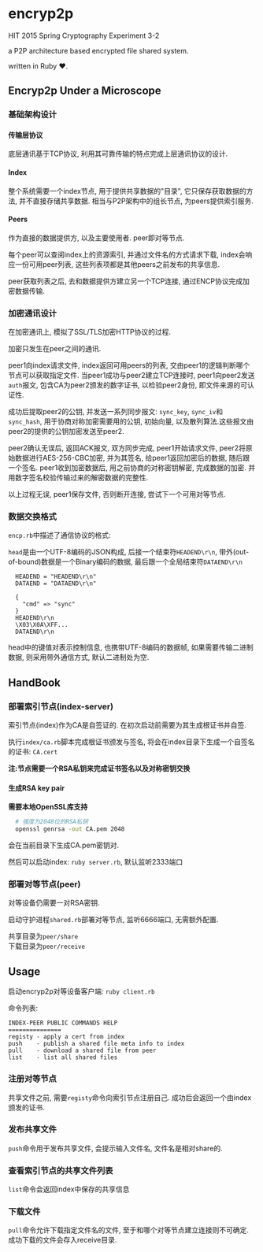 encryp2p
========

HIT 2015 Spring Cryptography Experiment 3-2

a P2P architecture based encrypted file shared system.

written in Ruby ❤.

## Encryp2p Under a Microscope

### 基础架构设计

#### 传输层协议
底层通讯基于TCP协议, 利用其可靠传输的特点完成上层通讯协议的设计.

#### Index
整个系统需要一个index节点, 用于提供共享数据的"目录", 它只保存获取数据的方法, 并不直接存储共享数据. 相当与P2P架构中的组长节点, 为peers提供索引服务.

#### Peers
作为直接的数据提供方, 以及主要使用者. peer即对等节点.

每个peer可以查阅index上的资源索引, 并通过文件名的方式请求下载, index会响应一份可用peer列表, 这些列表项都是其他peers之前发布的共享信息.

peer获取列表之后, 去和数据提供方建立另一个TCP连接, 通过ENCP协议完成加密数据传输.

### 加密通讯设计

在加密通讯上, 模拟了SSL/TLS加密HTTP协议的过程.

加密只发生在peer之间的通讯.

peer1向index请求文件, index返回可用peers的列表, 交由peer1的逻辑判断哪个节点可以获取指定文件. 当peer1成功与peer2建立TCP连接时, peer1向peer2发送`auth`报文, 包含CA为peer2颁发的数字证书, 以检验peer2身份, 即文件来源的可认证性.

成功后提取peer2的公钥, 并发送一系列同步报文: `sync_key`, `sync_iv`和`sync_hash`, 用于协商对称加密需要用的公钥, 初始向量, 以及散列算法.这些报文由peer2的提供的公钥加密发送至peer2.

peer2确认无误后, 返回ACK报文, 双方同步完成, peer1开始请求文件, peer2将原始数据进行AES-256-CBC加密, 并为其签名, 给peer1返回加密后的数据, 随后跟一个签名. peer1收到加密数据后, 用之前协商的对称密钥解密, 完成数据的加密. 并用数字签名校验传输过来的解密数据的完整性. 

以上过程无误, peer1保存文件, 否则断开连接, 尝试下一个可用对等节点.

### 数据交换格式

`encp.rb`中描述了通信协议的格式:

`head`是由一个UTF-8编码的JSON构成, 后接一个结束符`HEADEND\r\n`, 带外(out-of-bound)数据是一个Binary编码的数据, 最后跟一个全局结束符`DATAEND\r\n`

```
  HEADEND = "HEADEND\r\n"
  DATAEND = "DATAEND\r\n" 
  
  {
    "cmd" => "sync"
  }
  HEADEND\r\n
  \X03\X0A\XFF...
  DATAEND\r\n
```

head中的键值对表示控制信息, 也携带UTF-8编码的数据帧, 如果需要传输二进制数据, 则采用带外通信方式, 默认二进制处为空.

## HandBook

### 部署索引节点(index-server)

索引节点(index)作为CA是自签证的. 在初次启动前需要为其生成根证书并自签.

执行`index/ca.rb`脚本完成根证书颁发与签名, 将会在index目录下生成一个自签名的证书: `CA.cert`

__注:节点需要一个RSA私钥来完成证书签名以及对称密钥交换__

#### 生成RSA key pair

**需要本地OpenSSL库支持**

```sh
  # 强度为2048位的RSA私钥
  openssl genrsa -out CA.pem 2048
```

会在当前目录下生成CA.pem密钥对.

然后可以启动index: `ruby server.rb`, 默认监听2333端口

### 部署对等节点(peer)

对等设备仍需要一对RSA密钥.

启动守护进程`shared.rb`部署对等节点, 监听6666端口, 无需额外配置.

共享目录为`peer/share`  
下载目录为`peer/receive`

## Usage

启动encryp2p对等设备客户端: `ruby client.rb`

命令列表:

    INDEX-PEER PUBLIC COMMANDS HELP
    ===============
    registy - apply a cert from index
    push    - publish a shared file meta info to index
    pull    - download a shared file from peer
    list    - list all shared files
    
### 注册对等节点

共享文件之前, 需要`registy`命令向索引节点注册自己. 成功后会返回一个由index颁发的证书.

### 发布共享文件

`push`命令用于发布共享文件, 会提示输入文件名, 文件名是相对share的.

### 查看索引节点的共享文件列表

`list`命令会返回index中保存的共享信息

### 下载文件

`pull`命令允许下载指定文件名的文件, 至于和哪个对等节点建立连接则不可确定. 成功下载的文件会存入receive目录.

